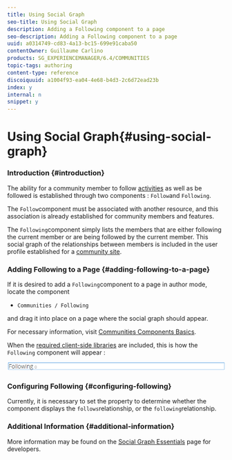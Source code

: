 ```yaml
---
title: Using Social Graph
seo-title: Using Social Graph
description: Adding a Following component to a page
seo-description: Adding a Following component to a page
uuid: a0314749-cd83-4a13-bc15-699e91caba50
contentOwner: Guillaume Carlino
products: SG_EXPERIENCEMANAGER/6.4/COMMUNITIES
topic-tags: authoring
content-type: reference
discoiquuid: a1004f93-ea04-4e68-b4d3-2c6d72ead23b
index: y
internal: n
snippet: y
---
```


# Using Social Graph{#using-social-graph}

### Introduction {#introduction}

The ability for a community member to follow [activities](../../communities/using/activities.md) as well as be followed is established through two components : `Follow`and `Following`.

The `Follow`component must be associated with another resource, and this association is already established for community members and features.

The `Following`component simply lists the members that are either following the current member or are being followed by the current member. This social graph of the relationships between members is included in the user profile established for a [community site](../../communities/using/overview.md#communitiessites).

### Adding Following to a Page {#adding-following-to-a-page}

If it is desired to add a `Following`component to a page in author mode, locate the component

* `Communities / Following`

and drag it into place on a page where the social graph should appear.

For necessary information, visit [Communities Components Basics](../../communities/using/basics.md).

When the [required client-side libraries](../../communities/using/essentials-socialgraph.md#essentials-for-client-side) are included, this is how the `Following` component will appear :

![](assets/chlimage_1-447.png)

### Configuring Following {#configuring-following}

Currently, it is necessary to set the property to determine whether the component displays the `follows`relationship, or the `following`relationship.

### Additional Information {#additional-information}

More information may be found on the [Social Graph Essentials](../../communities/using/essentials-socialgraph.md) page for developers.
